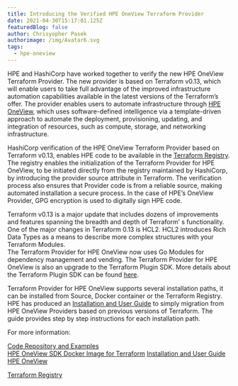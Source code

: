 ```yaml
---
title: Introducing the Verified HPE OneView Terraform Provider
date: 2021-04-30T15:17:01.125Z
featuredBlog: false
author: Chrisyopher Pasek
authorimage: /img/Avatar6.svg
tags:
  - hpe-oneview
---
```

HPE and HashiCorp have worked together to verify the new HPE OneView Terraform Provider. The new provider is based on Terraform v0.13, which will enable users to take full advantage of the improved infrastructure automation capabilities available in the latest versions of the Terraform’s offer. The provider enables users to automate infrastructure through [HPE OneView](https://www.hpe.com/us/en/integrated-systems/software.html), which uses software-defined intelligence via a template-driven approach to automate the deployment, provisioning, updating, and integration of resources, such as compute, storage, and networking infrastructure.

HashiCorp verification of the HPE OneView Terraform Provider based on Terraform v0.13, enables HPE code to be available in the [Terraform Registry](https://registry.terraform.io/providers/HewlettPackard/oneview/latest). The registry enables the initialization of the Terraform Provider for HPE OneView, to be initiated directly from the registry maintained by HashiCorp, by introducing the provider source attribute in Terraform. The verification process also ensures that Provider code is from a reliable source, making automated installation a secure process. In the case of HPE’s OneView Provider, GPG encryption is used to digitally sign HPE code.

Terraform v0.13 is a major update that includes dozens of improvements and features spanning the breadth and depth of Terraform’ s functionality. One of the major changes in Terraform 0.13 is HCL2. HCL2 introduces Rich Data Types as a means to describe more complex structures with your Terraform Modules.\
The Terraform Provider for HPE OneView now uses Go Modules for dependency management and vending. The Terraform Provider for HPE OneView is also an upgrade to the Terraform Plugin SDK.  More details about the Terraform Plugin SDK can be found [here](https://www.terraform.io/docs/extend/guides/v1-upgrade-guide.html).


Terraform Provider for HPE OneView supports several installation paths, it can be installed from Source, Docker container or the Terraform Registry. HPE has produced an [Installation and User Guide](https://github.com/HewlettPackard/terraform-provider-oneview)  to simply migration from HPE OneView Providers based on previous versions of Terraform. The guide provides step by step instructions for each installation path.

For more information: 

[Code Repository and Examples](https://github.com/HewlettPackard/terraform-provider-oneview)\
[HPE OneView SDK Docker Image for Terraform](https://hub.docker.com/repository/docker/hewlettpackardenterprise/hpe-oneview-sdk-for-terraform)
[Installation and User Guide ](https://github.com/HewlettPackard/terraform-provider-oneview)
[HPE OneView](https://www.hpe.com/us/en/integrated-systems/software.html)

[Terraform Registry](https://registry.terraform.io/providers/HewlettPackard/oneview/latest)